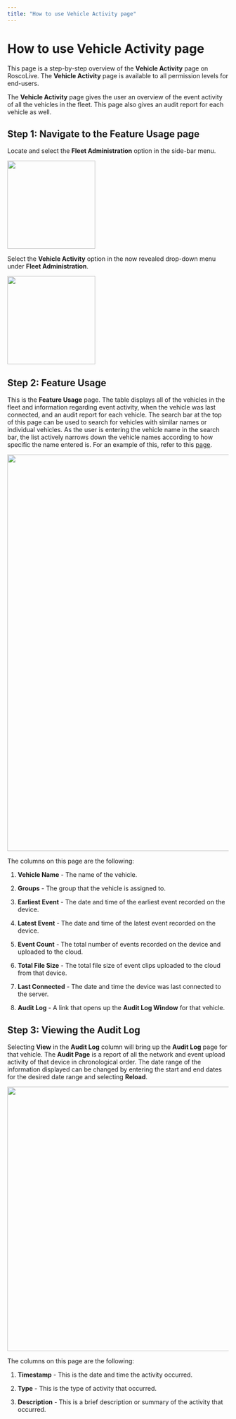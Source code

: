 ```yaml
---
title: "How to use Vehicle Activity page"
---
```

# How to use Vehicle Activity page

This page is a step-by-step overview of the **Vehicle Activity** page on RoscoLive. The **Vehicle Activity** page is available to all permission levels for end-users.  
  

The **Vehicle Activity** page gives the user an overview of the event activity of all the vehicles in the fleet. This page also gives an audit report for each vehicle as well.

## Step 1: Navigate to the Feature Usage page

Locate and select the **Fleet Administration** option in the side-bar menu.

<img src="/user/product/roscolive2.0/how_to_guide/fleet_administration/rlmanage_vehicles_menuoptionclosed.jpg" class="align-center" width="200" />

Select the **Vehicle Activity** option in the now revealed drop-down menu under **Fleet Administration**.

<img src="/user/product/roscolive2.0/how_to_guide/fleet_administration/rlvehicleactivity_menuoption.jpg" class="align-center" width="200" />

## Step 2: Feature Usage

This is the **Feature Usage** page. The table displays all of the vehicles in the fleet and information regarding event activity, when the vehicle was last connected, and an audit report for each vehicle. The search bar at the top of this page can be used to search for vehicles with similar names or individual vehicles. As the user is entering the vehicle name in the search bar, the list actively narrows down the vehicle names according to how specific the name entered is. For an example of this, refer to this [page](/user/product/roscolive2.0/how_to_guide/fleet_administration/fleet_firmware_update#searching_for_vehicles).

<img src="/user/product/roscolive2.0/how_to_guide/fleet_administration/rlvehicleactivity_page.jpg" class="align-center" width="900" />

The columns on this page are the following:

1.  **Vehicle Name** - The name of the vehicle.
2.  **Groups** - The group that the vehicle is assigned to.
3.  **Earliest Event** - The date and time of the earliest event recorded on the device.
4.  **Latest Event** - The date and time of the latest event recorded on the device.
5.  **Event Count** - The total number of events recorded on the device and uploaded to the cloud.
6.  **Total File Size** - The total file size of event clips uploaded to the cloud from that device.
7.  **Last Connected** - The date and time the device was last connected to the server.
8.  **Audit Log** - A link that opens up the **Audit Log Window** for that vehicle.

## Step 3: Viewing the Audit Log

Selecting **View** in the **Audit Log** column will bring up the **Audit Log** page for that vehicle. The **Audit Page** is a report of all the network and event upload activity of that device in chronological order. The date range of the information displayed can be changed by entering the start and end dates for the desired date range and selecting **Reload**.

<img src="/user/product/roscolive2.0/how_to_guide/fleet_administration/rlvehicleactivity_auditlogpage.jpg" class="align-center" width="600" />

The columns on this page are the following:

1.  **Timestamp** - This is the date and time the activity occurred.
2.  **Type** - This is the type of activity that occurred.
3.  **Description** - This is a brief description or summary of the activity that occurred.
